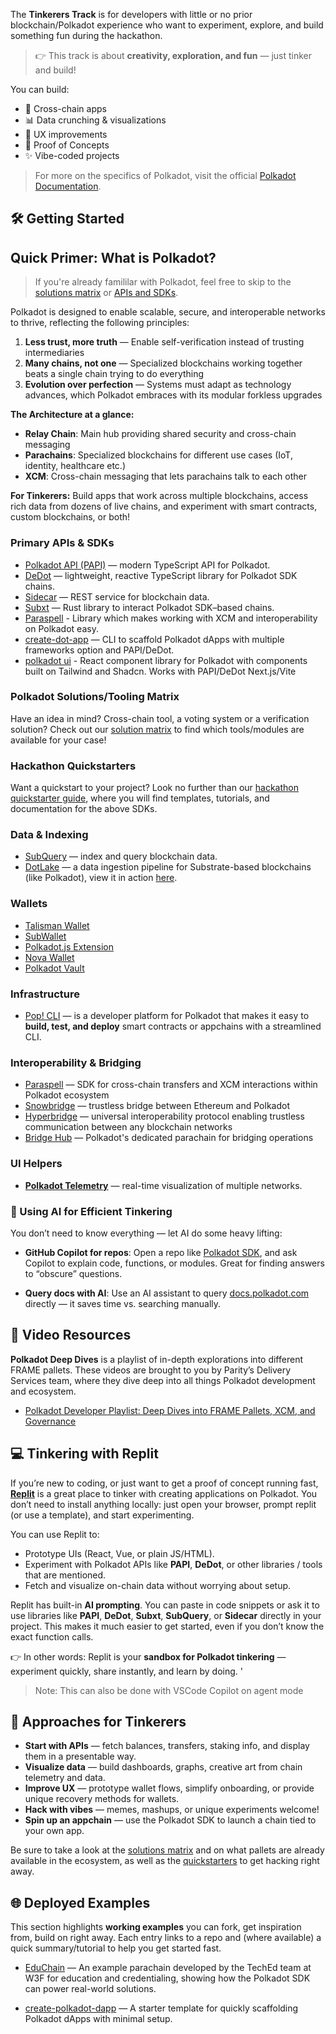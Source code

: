 The **Tinkerers Track** is for developers with little or no prior blockchain/Polkadot experience who want to experiment, explore, and build something fun during the hackathon.

> 👉 This track is about **creativity, exploration, and fun** — just tinker and build!  

You can build:  

- 🌉 Cross-chain apps  
- 📊 Data crunching & visualizations  
- 🎨 UX improvements  
- 🧪 Proof of Concepts  
- ✨ Vibe-coded projects  

> For more on the specifics of Polkadot, visit the official [Polkadot Documentation](https://docs.polkadot.com/polkadot-protocol/).

## 🛠️ Getting Started  

## Quick Primer: What is Polkadot?

> If you're already famililar with Polkadot, feel free to skip to the [solutions matrix](#polkadot-solutionstooling-matrix) or [APIs and SDKs](#primary-apis--sdks).

Polkadot is designed to enable scalable, secure, and interoperable networks to thrive, reflecting the following principles:

1. **Less trust, more truth** — Enable self-verification instead of trusting intermediaries
2. **Many chains, not one** — Specialized blockchains working together beats a single chain trying to do everything
3. **Evolution over perfection** — Systems must adapt as technology advances, which Polkadot embraces with its modular forkless upgrades

**The Architecture at a glance:**

- **Relay Chain**: Main hub providing shared security and cross-chain messaging
- **Parachains**: Specialized blockchains for different use cases (IoT, identity, healthcare etc.)
- **XCM**: Cross-chain messaging that lets parachains talk to each other

**For Tinkerers:** Build apps that work across multiple blockchains, access rich data from dozens of live chains, and experiment with smart contracts, custom blockchains, or both!

### Primary APIs & SDKs  

- [Polkadot API (PAPI)](https://papi.how/) — modern TypeScript API for Polkadot.  
- [DeDot](https://docs.polkadot.com/develop/toolkit/api-libraries/dedot) — lightweight, reactive TypeScript library for Polkadot SDK chains.
- [Sidecar](https://github.com/paritytech/substrate-api-sidecar) — REST service for blockchain data.  
- [Subxt](https://github.com/paritytech/subxt) — Rust library to interact Polkadot SDK–based chains.
- [Paraspell](https://paraspell.github.io/docs/)  - Library which makes working with XCM and interoperability on Polkadot easy.
- [create-dot-app](https://github.com/preschian/create-dot-app) — CLI to scaffold Polkadot dApps with multiple frameworks option and PAPI/DeDot.
- [polkadot ui](https://polkadot-ui.com) - React component library for Polkadot with components built on Tailwind and Shadcn. Works with PAPI/DeDot Next.js/Vite

### Polkadot Solutions/Tooling Matrix

Have an idea in mind? Cross-chain tool, a voting system or a verification solution? Check out our [solution matrix](./tinkerer-materials/solution-matrix.md) to find which tools/modules are available for your case!

### Hackathon Quickstarters

Want a quickstart to your project? Look no further than our [hackathon quickstarter guide](./tinkerer-materials/quickstarters.md), where you will find templates, tutorials, and documentation for the above SDKs.

### Data & Indexing  

- [SubQuery](https://subquery.network/) — index and query blockchain data.  
- [DotLake](https://github.com/paritytech/dotlake-community) — a data ingestion pipeline for Substrate-based blockchains (like Polkadot), view it in action [here](https://data.parity.io).

### Wallets

- [Talisman Wallet](https://www.talisman.xyz/)  
- [SubWallet](https://subwallet.app/)
- [Polkadot.js Extension](https://polkadot.js.org/extension/)
- [Nova Wallet](https://novawallet.io/)
- [Polkadot Vault](https://vault.novasama.io/)  

### Infrastructure  

- [Pop! CLI](https://onpop.io/) — is a developer platform for Polkadot that makes it easy to **build, test, and deploy** smart contracts or appchains with a streamlined CLI.

### Interoperability & Bridging

- [Paraspell](https://paraspell.github.io/docs/) — SDK for cross-chain transfers and XCM interactions within Polkadot ecosystem
- [Snowbridge](https://docs.snowbridge.network/) — trustless bridge between Ethereum and Polkadot
- [Hyperbridge](https://docs.hyperbridge.network/) — universal interoperability protocol enabling trustless communication between any blockchain networks
- [Bridge Hub](https://wiki.polkadot.network/docs/learn-bridge-hub) — Polkadot's dedicated parachain for bridging operations

### UI Helpers  

- [**Polkadot Telemetry**](https://telemetry.polkadot.io/) — real-time visualization of multiple networks.

### 🤖 Using AI for Efficient Tinkering  

You don’t need to know everything — let AI do some heavy lifting:  

- **GitHub Copilot for repos**: Open a repo like [Polkadot SDK](https://github.com/paritytech/polkadot-sdk), and ask Copilot to explain code, functions, or modules. Great for finding answers to “obscure” questions.  

- **Query docs with AI**: Use an AI assistant to query [docs.polkadot.com](https://docs.polkadot.com/) directly — it saves time vs. searching manually.  


## 🎥 Video Resources

**Polkadot Deep Dives** is a playlist of in-depth explorations into different FRAME pallets. These videos are brought to you by Parity’s Delivery Services team, where they dive deep into all things Polkadot development and ecosystem.

- [Polkadot Developer Playlist: Deep Dives into FRAME Pallets, XCM, and Governance](https://www.youtube.com/playlist?list=PLOyWqupZ-WGsfnlpkk0KWX3uS4yg6ZztG)

## 💻 Tinkering with Replit  

If you’re new to coding, or just want to get a proof of concept running fast, [**Replit**](https://replit.com/) is a great place to tinker with creating applications on Polkadot. You don’t need to install anything locally: just open your browser, prompt replit (or use a template), and start experimenting.  

You can use Replit to:  
- Prototype UIs (React, Vue, or plain JS/HTML).  
- Experiment with Polkadot APIs like **PAPI**, **DeDot**, or other libraries / tools that are mentioned.
- Fetch and visualize on-chain data without worrying about setup.  

 Replit has built-in **AI prompting**. You can paste in code snippets or ask it to use libraries like **PAPI**, **DeDot**, **Subxt**, **SubQuery**, or **Sidecar** directly in your project. This makes it much easier to get started, even if you don’t know the exact function calls.  

👉 In other words: Replit is your **sandbox for Polkadot tinkering** — experiment quickly, share instantly, and learn by doing.    '

> Note: This can also be done with VSCode Copilot on agent mode

## 🚀 Approaches for Tinkerers  

- **Start with APIs** — fetch balances, transfers, staking info, and display them in a presentable way.
- **Visualize data** — build dashboards, graphs, creative art from chain telemetry and data.
- **Improve UX** — prototype wallet flows, simplify onboarding, or provide unique recovery methods for wallets.  
- **Hack with vibes** — memes, mashups, or unique experiments welcome!  
- **Spin up an appchain** — use the Polkadot SDK to launch a chain tied to your own app.  
  
Be sure to take a look at the [solutions matrix](./tinkerer-materials/solution-matrix.md) and on what pallets are already available in the ecosystem, as well as the [quickstarters](./tinkerer-materials/quickstarters.md) to get hacking right away.

## 🌐 Deployed Examples

This section highlights **working examples** you can fork, get inspiration from, build on right away. Each entry links to a repo and (where available) a quick summary/tutorial to help you get started fast.  

- [EduChain](https://github.com/w3f/educhain) — An example parachain developed by the TechEd team at W3F for education and credentialing, showing how the Polkadot SDK can power real-world solutions.

- [create-polkadot-dapp](https://github.com/paritytech/create-polkadot-dapp) — A starter template for quickly scaffolding Polkadot dApps with minimal setup.
